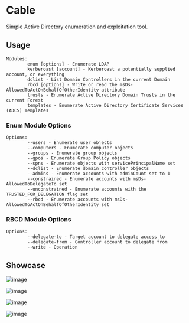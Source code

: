 # Cable
Simple Active Directory enumeration and exploitation tool.

## Usage
```
Modules:
        enum [options] - Enumerate LDAP
        kerberoast [account] - Kerberoast a potentially supplied account, or everything
        dclist - List Domain Controllers in the current Domain
        rbcd [options] - Write or read the msDs-AllowedToActOnBehalfOfOtherIdentity attribute
        trusts - Enumerate Active Directory Domain Trusts in the current Forest
        templates - Enumerate Active Directory Certificate Services (ADCS) Templates
```
### Enum Module Options
```
Options:
        --users - Enumerate user objects
        --computers - Enumerate computer objects
        --groups - Enumerate group objects
        --gpos - Enumerate Group Policy objects
        --spns - Enumerate objects with servicePrincipalName set
        --dclist - Enumerate domain controller objects
        --admins - Enumerate accounts with adminCount set to 1
        --constrained - Enumerate accounts with msDs-AllowedToDelegateTo set
        --unconstrained - Enumerate accounts with the TRUSTED_FOR_DELEGATION flag set
        --rbcd - Enumerate accounts with msDs-AllowedToActOnBehalfOfOtherIdentity set
```

### RBCD Module Options
```
Options:
        --delegate-to - Target account to delegate access to
        --delegate-from - Controller account to delegate from
        --write - Operation
```

## Showcase
![image](https://github.com/user-attachments/assets/7f4c072f-4f9a-49ba-ab1a-5eceba5056df)

![image](https://github.com/user-attachments/assets/f897cc60-5abc-4018-b2f8-bbd9789242fa)

![image](https://github.com/user-attachments/assets/33b0ff6a-55b7-4da3-a6a3-b167bc4f7757)

![image](https://github.com/user-attachments/assets/54dbff3c-5309-4922-9453-a89a4530999d)


